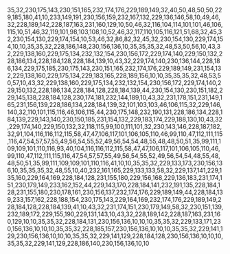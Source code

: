35,32,230,175,143,230,151,165,232,174,176,229,189,149,32,40,50,48,50,50,229,185,180,41,10,233,149,191,230,156,159,232,167,132,229,136,146,58,10,49,46,32,228,189,142,228,187,163,231,160,129,10,50,46,32,116,104,114,101,101,46,106,115,10,51,46,32,119,101,98,103,108,10,52,46,32,117,110,105,116,121,51,68,32,45,32,230,154,130,229,174,154,10,53,46,32,86,82,32,45,32,230,154,130,229,174,154,10,10,35,35,32,228,186,148,230,156,136,10,35,35,35,32,48,53,50,56,10,43,32,229,138,160,229,175,134,232,132,154,230,156,172,229,174,140,229,150,132,228,186,134,228,184,128,228,184,139,10,43,32,229,174,140,230,136,144,228,186,134,229,175,185,230,175,143,230,151,165,232,174,176,229,189,149,231,154,132,229,138,160,229,175,134,229,183,165,228,189,156,10,10,35,35,35,32,48,53,50,57,10,43,32,229,138,160,229,175,134,232,132,154,230,156,172,229,174,140,229,150,132,228,186,134,228,184,128,228,184,139,44,230,154,130,230,151,182,229,145,138,228,184,128,230,174,181,232,144,189,10,43,32,231,178,151,231,149,165,231,156,139,228,186,134,228,184,139,32,101,103,103,46,106,115,32,229,146,140,32,110,101,115,116,46,106,115,44,230,175,148,232,190,131,228,186,134,228,184,139,229,143,140,230,150,185,231,154,132,229,183,174,229,188,130,10,43,32,229,174,140,229,150,132,32,118,115,99,100,111,101,32,230,143,146,228,187,182,32,91,104,116,116,112,115,58,47,47,106,117,101,106,105,110,46,99,110,47,112,111,115,116,47,54,57,57,55,49,56,54,55,52,49,56,54,54,48,55,48,48,50,51,35,99,111,109,109,101,110,116,93,40,104,116,116,112,115,58,47,47,106,117,101,106,105,110,46,99,110,47,112,111,115,116,47,54,57,57,55,49,56,54,55,52,49,56,54,54,48,55,48,48,50,51,35,99,111,109,109,101,110,116,41,10,10,35,35,32,229,133,173,230,156,136,10,35,35,35,32,48,55,10,40,232,161,165,229,133,133,58,32,229,137,141,229,135,160,229,164,169,228,184,128,231,155,180,229,156,168,229,136,183,231,174,151,230,179,149,233,162,152,44,229,143,170,228,184,141,232,191,135,228,184,128,231,155,180,230,178,161,230,156,137,232,174,176,229,189,149,44,228,184,139,233,157,162,228,188,154,230,175,143,229,164,169,232,174,176,229,189,149,228,184,128,228,184,139,41,10,43,32,231,174,151,230,179,149,58,32,230,151,139,232,189,172,229,155,190,229,131,143,10,43,32,228,189,142,228,187,163,231,160,129,10,10,35,35,32,228,184,131,230,156,136,10,10,10,35,35,32,229,133,171,230,156,136,10,10,10,35,35,32,228,185,157,230,156,136,10,10,10,35,35,32,229,141,129,230,156,136,10,10,10,35,35,32,229,141,129,228,184,128,230,156,136,10,10,10,35,35,32,229,141,129,228,186,140,230,156,136,10,10